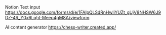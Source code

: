 Notion Text input
https://docs.google.com/forms/d/e/1FAIpQLSdRnHwIiYUZt_gUjV8NHSW6J9DZ-4R_Y0x6Lqht-Meep4gM8A/viewform

AI content generator
https://chess-writer.created.app/

